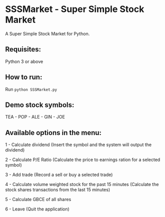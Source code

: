 # SSSMarket - Super Simple Stock Market

A Super Simple Stock Market for Python.

## Requisites:

Python 3 or above 

## How to run:

Run `python SSSMarket.py`

## Demo stock symbols:

TEA - POP - ALE - GIN - JOE

## Available options in the menu:
1 - Calculate dividend (Insert the symbol and the system will output the dividend)

2 - Calculate P/E Ratio (Calculate the price to earnings ration for a selected symbol)

3 - Add trade (Record a sell or buy a selected trade)

4 - Calculate volume weighted stock for the past 15 minutes (Calculate the stock shares transactions from the last 15 minutes)

5 - Calculate GBCE of all shares

6 - Leave (Quit the application)
